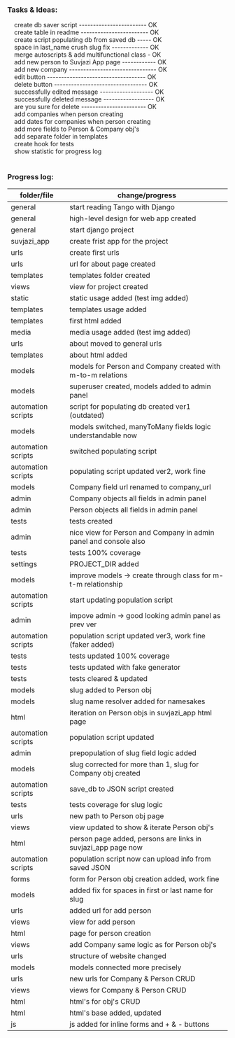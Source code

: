 ### Tasks & Ideas:<br />
&nbsp;&nbsp;&nbsp;&nbsp;create db saver script ------------------------ OK<br />
&nbsp;&nbsp;&nbsp;&nbsp;create table in readme ------------------------ OK<br />
&nbsp;&nbsp;&nbsp;&nbsp;create script populating db from saved db ----- OK<br />
&nbsp;&nbsp;&nbsp;&nbsp;space in last_name crush slug fix ------------- OK<br />
&nbsp;&nbsp;&nbsp;&nbsp;merge autoscripts & add multifunctional class - OK<br />
&nbsp;&nbsp;&nbsp;&nbsp;add new person to Suvjazi App page ------------ OK<br />
&nbsp;&nbsp;&nbsp;&nbsp;add new company ------------------------------- OK<br />
&nbsp;&nbsp;&nbsp;&nbsp;edit button ----------------------------------- OK<br />
&nbsp;&nbsp;&nbsp;&nbsp;delete button --------------------------------- OK<br />
&nbsp;&nbsp;&nbsp;&nbsp;successfully edited message ------------------- OK<br />
&nbsp;&nbsp;&nbsp;&nbsp;successfully deleted message ------------------ OK<br />
&nbsp;&nbsp;&nbsp;&nbsp;are you sure for delete ----------------------- OK<br />
&nbsp;&nbsp;&nbsp;&nbsp;add companies when person creating<br />
&nbsp;&nbsp;&nbsp;&nbsp;add dates for companies when person creating<br />
&nbsp;&nbsp;&nbsp;&nbsp;add more fields to Person & Company obj's<br />
&nbsp;&nbsp;&nbsp;&nbsp;add separate folder in templates<br />
&nbsp;&nbsp;&nbsp;&nbsp;create hook for tests<br />
&nbsp;&nbsp;&nbsp;&nbsp;show statistic for progress log<br />
<br />
### Progress log:

| folder/file | change/progress |
 --- | --- 
| general | start reading Tango with Django |
| general | high-level design for web app created |
| general | start django project |
| suvjazi_app | create frist app for the project |
| urls | create first urls |
| urls | url for about page created |
| templates | templates folder created |
| views | view for project created |
| static | static usage added (test img added) |
| templates | templates usage added |
| templates | first html added |
| media | media usage added (test img added) |
| urls | about moved to general urls |
| templates | about html added |
| models | models for Person and Company created with m-to-m relations |
| models | superuser created, models added to admin panel |
| automation scripts | script for populating db created ver1 (outdated) |
| models | models switched, manyToMany fields logic understandable now |
| automation scripts | switched populating script |
| automation scripts | populating script updated ver2, work fine |
| models | Company field url renamed to company_url |
| admin | Company objects all fields in admin panel |
| admin | Person objects all fields in admin panel |
| tests | tests created |
| admin | nice view for Person and Company in admin panel and console also |
| tests | tests 100% coverage |
| settings | PROJECT_DIR added |
| models | improve models -> create through class for m-t-m relationship |
| automation scripts | start updating population script |
| admin | impove admin -> good looking admin panel as prev ver |
| automation scripts | population script updated ver3, work fine (faker added) |
| tests | tests updated 100% coverage |
| tests | tests updated with fake generator |
| tests | tests cleared & updated |
| models | slug added to Person obj |
| models | slug name resolver added for namesakes |
| html | iteration on Person objs in suvjazi_app html page |
| automation scripts | population script updated |
| admin | prepopulation of slug field logic added |
| models | slug corrected for more than 1, slug for Company obj created |
| automation scripts | save_db to JSON script created |
| tests | tests coverage for slug logic |
| urls | new path to Person obj page |
| views | view updated to show & iterate Person obj's |
| html | person page added, persons are links in suvjazi_app page now |
| automation scripts | population script now can upload info from saved JSON |
| forms | form for Person obj creation added, work fine |
| models | added fix for spaces in first or last name for slug |
| urls | added url for add person |
| views | view for add person |
| html | page for person creation |
| views | add Company same logic as for Person obj's |
| urls | structure of website changed |
| models| models connected more precisely |
| urls | new urls for Company & Person CRUD |
| views | views for Company & Person CRUD |
| html | html's for obj's CRUD |
| html | html's base added, updated |
| js | js added for inline forms and + & - buttons |
